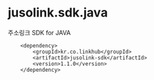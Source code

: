 jusolink.sdk.java
================

주소링크 SDK for JAVA


		<dependency>
			<groupId>kr.co.linkhub</groupId>
			<artifactId>jusolink-sdk</artifactId>
			<version>1.1.0</version>
		</dependency>
